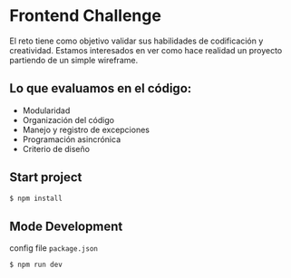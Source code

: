 # Frontend Challenge
El reto tiene como objetivo validar sus habilidades de codificación y creatividad. Estamos interesados en ver como hace realidad un proyecto partiendo de un simple wireframe.

## Lo que evaluamos en el código:

- Modularidad
- Organización del código
- Manejo y registro de excepciones
- Programación asincrónica
- Criterio de diseño

## Start project
``` bash
$ npm install
```

## Mode Development
config file `package.json`
``` bash
$ npm run dev
```
